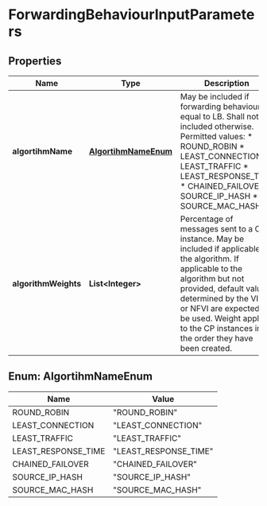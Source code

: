 
# ForwardingBehaviourInputParameters

## Properties
Name | Type | Description | Notes
------------ | ------------- | ------------- | -------------
**algortihmName** | [**AlgortihmNameEnum**](#AlgortihmNameEnum) | May be included if forwarding behaviour is equal to LB. Shall not be included otherwise. Permitted values: * ROUND_ROBIN * LEAST_CONNECTION * LEAST_TRAFFIC * LEAST_RESPONSE_TIME * CHAINED_FAILOVER * SOURCE_IP_HASH * SOURCE_MAC_HASH  |  [optional]
**algorithmWeights** | **List&lt;Integer&gt;** | Percentage of messages sent to a CP instance. May be included if applicable to the algorithm. If applicable to the algorithm but not provided, default values determined by the VIM or NFVI are expected to be used. Weight applies to the CP instances in the order they have been created.  |  [optional]


<a name="AlgortihmNameEnum"></a>
## Enum: AlgortihmNameEnum
Name | Value
---- | -----
ROUND_ROBIN | &quot;ROUND_ROBIN&quot;
LEAST_CONNECTION | &quot;LEAST_CONNECTION&quot;
LEAST_TRAFFIC | &quot;LEAST_TRAFFIC&quot;
LEAST_RESPONSE_TIME | &quot;LEAST_RESPONSE_TIME&quot;
CHAINED_FAILOVER | &quot;CHAINED_FAILOVER&quot;
SOURCE_IP_HASH | &quot;SOURCE_IP_HASH&quot;
SOURCE_MAC_HASH | &quot;SOURCE_MAC_HASH&quot;



